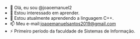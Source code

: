 - 👋 Olá, eu sou @joaoemanuel2
- 👀 Estou interessado em aprender.
- 🌱 Estou atualmente aprendendo a linguagem C++.
- 📫 Meu e-mail:joaoemanuelsantos2019@gmail.com
- ⚡ Primeiro período da faculdade de Sistemas de Informação.
